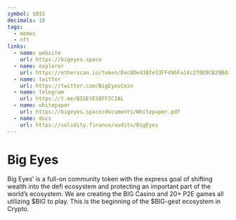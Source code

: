 ```yaml
---
symbol: $BIG
decimals: 18
tags:
  - memes
  - nft
links:
  - name: website
    url: https://bigeyes.space
  - name: explorer
    url: https://etherscan.io/token/0xc8De43Bfe33FF496Fa14c270D9CB29Bda196B9B5
  - name: twitter
    url: https://twitter.com/BigEyesCoin
  - name: telegram
    url: https://t.me/BIGEYESOFFICIAL
  - name: whitepaper
    url: https://bigeyes.space/documents/Whitepaper.pdf
  - name: docs
    url: https://solidity.finance/audits/BigEyes
---
```


# Big Eyes

Big Eyes’ is a full-on community token with the express goal of shifting wealth into the defi ecosystem and protecting an important part of the world’s ecosystem. We are creating the BIG Casino and 20+ P2E games all utilizing $BIG to play. This is the beginning of the $BIG-gest ecosystem in Crypto.
